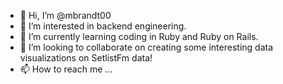 - 👋 Hi, I’m @mbrandt00
- 👀 I’m interested in backend engineering. 
- 🌱 I’m currently learning coding in Ruby and Ruby on Rails. 
- 💞️ I’m looking to collaborate on creating some interesting data visualizations on SetlistFm data!
- 📫 How to reach me ...

<!---
mbrandt00/mbrandt00 is a ✨ special ✨ repository because its `README.md` (this file) appears on your GitHub profile.
You can click the Preview link to take a look at your changes.
--->

